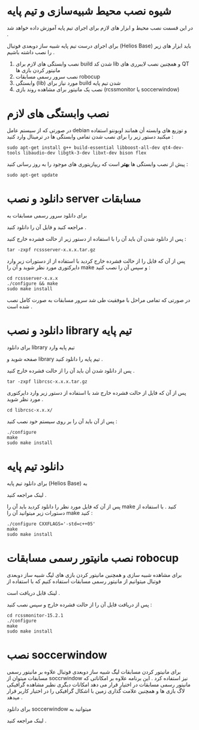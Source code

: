 # شیوه نصب محیط شبیه‌سازی و تیم پایه

در این قسمت نصب محیط و ابزار های لازم برای اجرای تیم پایه آموزش داده خواهد شد . 



برای اجرای درست تیم پایه شبیه ساز دوبعدی فوتبال (Helios Base) باید ابزار های زیر را نصب داشته باشیم . 

1.  نصب وابستگی های لازم برای build شدن کد lib و همچنین نصب لایبرری های QT مانیتور کردن بازی ها 
2. نصب سرور رسمی مسابقات robocup
3. وابستگی (lib) مورد نیاز برای build شدن تیم پایه
4. نصب یک مانیتور برای مشاهده روند بازی (rcssmonitor یا soccerwindow)





# نصب وابستگی های لازم 

در صورتی که از سیستم عامل debian و توزیع های وابسته أن همانند اوبونتو  استفاده میکنید دستور زیر را برای نصب شدن تمامی وابستگی ها  در ترمینال وارد کنید :‌

```
sudo apt-get install g++ build-essential libboost-all-dev qt4-dev-tools libaudio-dev libgtk-3-dev libxt-dev bison flex
```

پیش از نصب وابستگی ها **بهتر**  است که ریپازیتوری های موجود را به روز رسانی کنید :‌

```
sudo apt-get update
```

#   دانلود و نصب server مسابقات 

برای دانلود سرور رسمی مسابقات به

[این]: https://github.com/rcsoccersim/rcssserver/releases/download/rcssserver-15.6.0/rcssserver-15.6.0.tar.gz

مراجعه کنید و فایل آن را دانلود کنید . 

پس از دانلود شدن آن باید آن را با استفاده از  دستور زیر از حالت فشرده خارج کنید  :‌

```
tar -zxpf rcssserver-x.x.x.tar.gz
```

پس از آن که فایل را از حالت فشرده خارج کردید با استفاده از از دستورات زیر وارد دایرکتوری مورد نظر شوید و آن را make و سپس آن را نصب کنید ‌: 

```
cd rcssserver-x.x.x
./configure && make
sudo make install
```

در صورتی که تمامی مراحل با موفقیت طی شد سرور مسابقات به صورت کامل نصب شده است . 

# دانلود و نصب library  تیم پایه 

برای دانلود  library تیم پایه وارد 

[این]: https://osdn.net/projects/rctools/releases/p3777

 صفحه شوید  و library تیم پایه را دانلود کنید .

پس از دانلود شدن أن باید آن را از حالت فشرده خارج کنید . 

```
tar -zxpf librcsc-x.x.x.tar.gz
```

پس از آن که فایل از حالت فشرده خارج شد  با استفاده از دستور زیر وارد دایرکتوری مورد نظر شوید . 

```
cd librcsc-x.x.x/
```

پس از آن باید آن را بر روی سیستم خود نصب کنید :‌

```
./configure 
make
sudo make install
```

# دانلود تیم پایه 

برای دانلود تیم پایه (Helios Base)  به 

[این]: https://osdn.net/projects/rctools/releases/55186

 لینک مراجعه کنید . 

پس از آن که فایل مورد نظر را دانلود کردید باید آن را make کنید  . با استفاده از دستورات زیر میتوانید آن را make کنید  :‌

```
./configure CXXFLAGS='-std=c++05'
make
sudo make install
```

# نصب مانیتور رسمی مسابقات robocup 

برای مشاهده شبیه سازی و همچنین مانیتور کردن بازی های لیگ شبیه ساز دوبعدی فوتبال میتوانیم از مانیتور رسمی مسابقات استفاده کنیم که با استفاده از 

[این]: https://github.com/rcsoccersim/rcssmonitor/releases

 لینک قابل دریافت است . 

پس از دریافت فایل آن را از حالت فشرده خارج و سپس نصب کنید ‌:‌

```
cd rcssmonitor-15.2.1
./configure 
make 
sudo make install 
```

# نصب soccerwindow

برای مانیتور کردن مسابقات لیگ شبیه ساز دوبعدی فوتبال علاوه بر مانیتور رسمی مسابقات میتوان از soccrwindow نیز استفاده کرد . این برنامه علاوه بر امکاناتی که مانیتور رسمی مسابقات در اختیار قرار می دهد امکانات دیگری نظیر مشاهده گرافیکی لاگ بازی ها و همچنین علامت گذاری زمین با اشکال گرافیکی را در اختیار کاربر قرار میدهد  . 

برای دانلود soccerwindow میتوانید به 

[این]: https://osdn.net/projects/rctools/releases/p4886

 لینک مراجعه کنید . 



